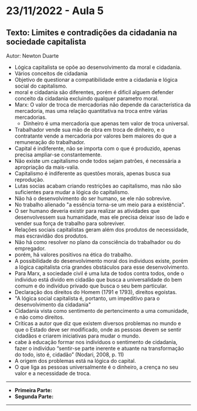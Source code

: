 # 23/11/2022 - Aula 5

## Texto: Limites e contradições da cidadania na sociedade capitalista
Autor: Newton Duarte

- Lógica capitalista se opõe ao desenvolvimento da moral e cidadania.
- Vários conceitos de cidadania
- Objetivo de questionar a compatibilidade entre a cidadania e lógica social do capitalismo.
- moral e cidadania são diferentes, porém é dificil alguem defender conceito da cidadania excluindo qualquer parametro moral.
- Marx: O valor de troca de mercadorias não depende da característica da mercadoria, mas uma relação quantitativa na troca entre várias mercadorias.
  - Dinheiro é uma mercadoria que apenas tem valor de troca universal.
- Trabalhador vende sua mão de obra em troca de dinheiro, e o contratante vende a mercadoria por valores bem maiores do que a remuneração do trabalhador.
- Capital é indiferente, não se importa com o que é produzido, apenas precisa ampliar-se constantemente.
- Não existe um capitalismo onde todos sejam patrões, é necessária a apropriação da mais-valia.
- Capitalismo é indiferente as questões morais, apenas busca sua reprodução.
- Lutas socias acabam criando restrições ao capitalismo, mas não são suficientes para mudar a lógica do capitalismo.
- Não há o desenvolvimento do ser humano, se ele não sobrevive.
- No trabalho alienado "a essência torna-se um meio para a existência".
- O ser humano deveria existir para realizar as atividades que desenvolvessem sua humanidade, mas ele precisa deixar isso de lado e vender sua força de trabalho para sobreviver.
- Relações sociais capitalistas geram além dos produtos de necessidade, mas escravidão dos produtos.
- Não há como resolver no plano da consciência do trabalhador ou do empregador.
- porém, há valores positivos na ética do trabalho.
- A possibilidade do desenvolvimento moral dos individuos existe, porém a lógica capitalista cria grandes obstáculos para esse desenvolvimento.
- Para Marx, a sociedade civil é uma luta de todos contra todos, onde o individuo está divido em cidadão que busca a universalidade do bem comum e do indivíduo privado que busca o seu bem particular.
- Declaração dos direitos do Homem (1791 e 1793), direitos egoístas. 
- "A lógica social capitalista é, portanto, um impeditivo para o desenvolvimento da cidadania"
- Cidadania vista como sentimento de pertencimento a uma comunidade, e não como direitos.
- Críticas a autor que diz que existem diversos problemas no mundo e que o Estado deve ser modificado, onde as pessoas devem se sentir cidadãos e criarem iniciativas para mudar o mundo.
- cabe à educação formar nos indivíduos o sentimento de cidadania, fazer o indivíduo “sentir-se parte inerente e atuante na transformação do todo, isto é, cidadão” (Nodari, 2008, p. 11)
- A origem dos problemas está na lógica do capital.
- O que liga as pessoas universalmente é o dinheiro, a crença no seu valor e a necessidade de troca.

---

- **Primeira Parte:** 
- **Segunda Parte:** 

---
